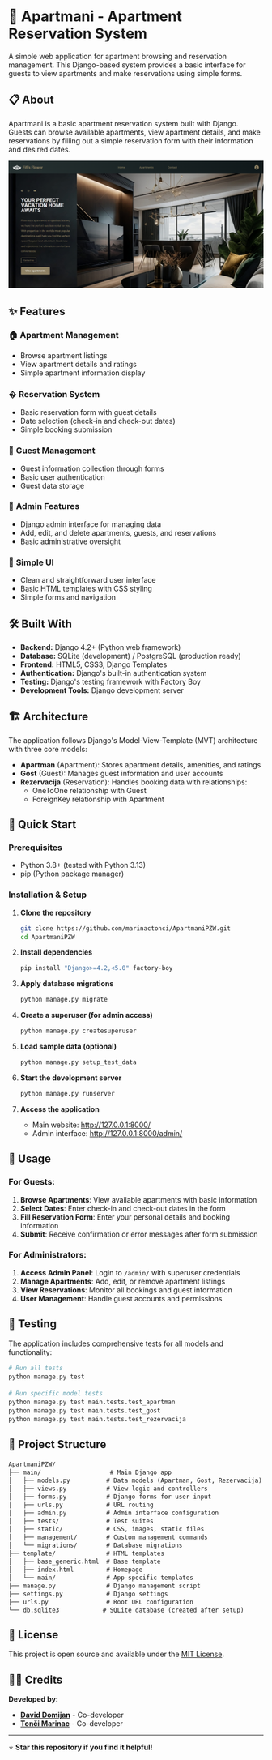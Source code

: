 # 🏨 Apartmani - Apartment Reservation System

A simple web application for apartment browsing and reservation management. This Django-based system provides a basic interface for guests to view apartments and make reservations using simple forms.

## 📋 About

Apartmani is a basic apartment reservation system built with Django. Guests can browse available apartments, view apartment details, and make reservations by filling out a simple reservation form with their information and desired dates.

![Screenshot of the home page](screenshot.png)

## ✨ Features

### 🏠 **Apartment Management**
- Browse apartment listings
- View apartment details and ratings
- Simple apartment information display

### � **Reservation System**
- Basic reservation form with guest details
- Date selection (check-in and check-out dates)
- Simple booking submission

### 👥 **Guest Management**
- Guest information collection through forms
- Basic user authentication
- Guest data storage

### 🔧 **Admin Features**
- Django admin interface for managing data
- Add, edit, and delete apartments, guests, and reservations
- Basic administrative oversight

### 🎨 **Simple UI**
- Clean and straightforward user interface
- Basic HTML templates with CSS styling
- Simple forms and navigation

## 🛠️ Built With

- **Backend:** Django 4.2+ (Python web framework)
- **Database:** SQLite (development) / PostgreSQL (production ready)
- **Frontend:** HTML5, CSS3, Django Templates
- **Authentication:** Django's built-in authentication system
- **Testing:** Django's testing framework with Factory Boy
- **Development Tools:** Django development server

## 🏗️ Architecture

The application follows Django's Model-View-Template (MVT) architecture with three core models:

- **Apartman** (Apartment): Stores apartment details, amenities, and ratings
- **Gost** (Guest): Manages guest information and user accounts
- **Rezervacija** (Reservation): Handles booking data with relationships:
  - OneToOne relationship with Guest
  - ForeignKey relationship with Apartment

## 🚀 Quick Start

### Prerequisites

- Python 3.8+ (tested with Python 3.13)
- pip (Python package manager)

### Installation & Setup

1. **Clone the repository**

   ```bash
   git clone https://github.com/marinactonci/ApartmaniPZW.git
   cd ApartmaniPZW
   ```

2. **Install dependencies**

   ```bash
   pip install "Django>=4.2,<5.0" factory-boy
   ```

3. **Apply database migrations**

   ```bash
   python manage.py migrate
   ```

4. **Create a superuser (for admin access)**

   ```bash
   python manage.py createsuperuser
   ```

5. **Load sample data (optional)**

   ```bash
   python manage.py setup_test_data
   ```

6. **Start the development server**

   ```bash
   python manage.py runserver
   ```

7. **Access the application**
   - Main website: http://127.0.0.1:8000/
   - Admin interface: http://127.0.0.1:8000/admin/

## 📱 Usage

### For Guests:
1. **Browse Apartments**: View available apartments with basic information
2. **Select Dates**: Enter check-in and check-out dates in the form
3. **Fill Reservation Form**: Enter your personal details and booking information
4. **Submit**: Receive confirmation or error messages after form submission

### For Administrators:

1. **Access Admin Panel**: Login to `/admin/` with superuser credentials
2. **Manage Apartments**: Add, edit, or remove apartment listings
3. **View Reservations**: Monitor all bookings and guest information
4. **User Management**: Handle guest accounts and permissions

## 🧪 Testing

The application includes comprehensive tests for all models and functionality:

```bash
# Run all tests
python manage.py test

# Run specific model tests
python manage.py test main.tests.test_apartman
python manage.py test main.tests.test_gost
python manage.py test main.tests.test_rezervacija
```

## 📂 Project Structure

```
ApartmaniPZW/
├── main/                   # Main Django app
│   ├── models.py          # Data models (Apartman, Gost, Rezervacija)
│   ├── views.py           # View logic and controllers
│   ├── forms.py           # Django forms for user input
│   ├── urls.py            # URL routing
│   ├── admin.py           # Admin interface configuration
│   ├── tests/             # Test suites
│   ├── static/            # CSS, images, static files
│   ├── management/        # Custom management commands
│   └── migrations/        # Database migrations
├── template/              # HTML templates
│   ├── base_generic.html  # Base template
│   ├── index.html         # Homepage
│   └── main/              # App-specific templates
├── manage.py              # Django management script
├── settings.py            # Django settings
├── urls.py                # Root URL configuration
└── db.sqlite3            # SQLite database (created after setup)
```

## 📄 License

This project is open source and available under the [MIT License](LICENSE).

## 👨‍💻 Credits

**Developed by:**

- **[David Domijan](https://github.com/Specko1903)** - Co-developer
- **[Tonči Marinac](https://github.com/marinactonci)** - Co-developer

---

⭐ **Star this repository if you find it helpful!**
